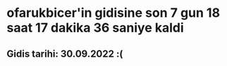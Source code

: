 # ofarukbicer'in gidisine son 7 gun 18 saat 17 dakika 36 saniye kaldi

## Gidis tarihi: 30.09.2022 :(